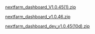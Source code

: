 
[nextfarm_dashboard_V1.0.45(1).zip](https://github.com/user-attachments/files/17060519/nextfarm_dashboard_V1.0.45.1.zip)



[nextfarm_dashboard_v1.0.46.zip](https://github.com/user-attachments/files/17077773/nextfarm_dashboard_v1.0.46.zip)




[nextfarm_dashboard_dev_v1.0.45(10d).zip](https://github.com/user-attachments/files/17150922/nextfarm_dashboard_dev_v1.0.45.10d.zip)
